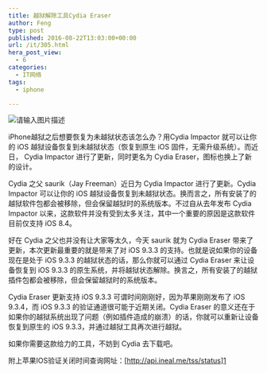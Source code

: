 ```yaml
---
title: 越狱解除工具Cydia Eraser
author: Feng
type: post
published: 2016-08-22T13:03:00+00:00
url: /it/305.html
hera_post_view:
  - 6
categories:
  - IT网络
tags:
  - iphone

---
```

<img decoding="async" src="https://cdn.uu126.cn/wp-content/uploads/2016/08/8f5bbdc1268ff94.png" alt="请输入图片描述" title="请输入图片描述" />

iPhone越狱之后想要恢复为未越狱状态该怎么办？用Cydia Impactor 就可以让你的 iOS 越狱设备恢复到未越狱状态（恢复到原生 iOS 固件，无需升级系统）。而近日， Cydia Impactor 进行了更新，同时更名为 Cydia Eraser，图标也换上了新的设计。

Cydia 之父 saurik（Jay Freeman）近日为 Cydia Impactor 进行了更新。Cydia Impactor 可以让你的 iOS 越狱设备恢复到未越狱状态。换而言之，所有安装了的越狱软件包都会被移除，但会保留越狱时的系统版本。不过自从去年发布 Cydia Impactor 以来，这款软件并没有受到太多关注，其中一个重要的原因是这款软件目前仅支持 iOS 8.4。

好在 Cydia 之父也并没有让大家等太久，今天 saurik 就为 Cydia Eraser 带来了更新，本次更新最重要的就是带来了对 iOS 9.3.3 的支持。也就是说如果你的设备现在是处于 iOS 9.3.3 的越狱状态的话，那么你就可以通过 Cydia Eraser 来让设备恢复到 iOS 9.3.3 的原生系统，并将越狱状态解除。换言之，所有安装了的越狱插件包都会被移除，但会保留越狱时的系统版本。

Cydia Eraser 更新支持 iOS 9.3.3 可谓时间刚刚好，因为苹果刚刚发布了 iOS 9.3.4，而 iOS 9.3.3 的验证通道很可能于近期关闭。Cydia Eraser 的意义还在于如果你的越狱系统出现了问题（例如插件造成的崩溃）的话，你就可以重新让设备恢复到原生的 iOS 9.3.3，并通过越狱工具再次进行越狱。

如果你需要这款给力的工具，不妨到 Cydia 去下载吧。

附上苹果IOS验证关闭时间查询网址：[[<http://api.ineal.me/tss/status>][1]][1]

 [1]: http://api.ineal.me/tss/status